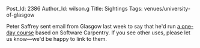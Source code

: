Post_Id: 2386
Author_Id: wilson.g
Title: Sightings
Tags: venues/university-of-glasgow

<p>Peter Saffrey sent email from Glasgow last week to say that he'd run <a href="http://psaffrey.wordpress.com/2009/06/11/software-carpentry/">a one-day course</a> based on Software Carpentry.  If you see other uses, please let us know&mdash;we'd be happy to link to them.</p>
